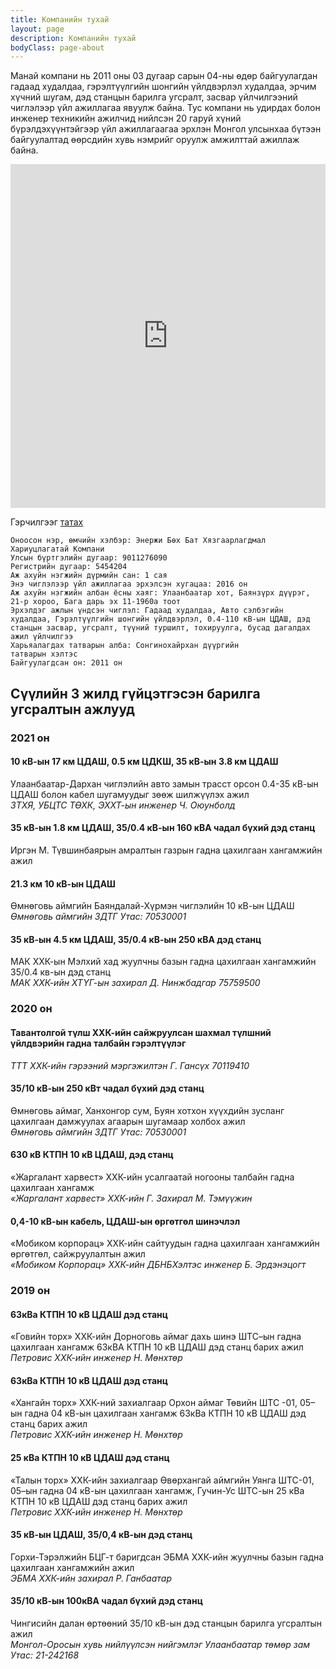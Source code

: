 ```yaml
---
title: Компанийн тухай
layout: page
description: Компанийн тухай
bodyClass: page-about
---
```


Манай компани нь 2011 оны 03 дугаар сарын 04-ны өдөр байгуулагдан гадаад худалдаа, гэрэлтүүлгийн шонгийн үйлдвэрлэл худалдаа, эрчим хүчний шугам, дэд станцын барилга угсралт, засвар үйлчилгээний чиглэлээр үйл ажиллагаа явуулж байна. Тус компани нь удирдах болон инженер техникийн ажилчид нийлсэн 20 гаруй хүний бүрэлдэхүүнтэйгээр үйл ажиллагаагаа эрхлэн Монгол улсынхаа бүтээн байгуулалтад өөрсдийн хувь нэмрийг оруулж амжилттай ажиллаж байна.

<embed src="https://bataak.github.io/ebb/assets/docs/1.pdf" width="100%" height="550vh"/>

Гэрчилгээг [татах](assets/docs/1.pdf)

```
Оноосон нэр, өмчийн хэлбэр: Энержи Бөх Бат Хязгаарлагдмал
Хариуцлагатай Компани
Улсын бүртгэлийн дугаар: 9011276090
Регистрийн дугаар: 5454204
Аж ахуйн нэгжийн дүрмийн сан: 1 сая
Энэ чиглэлээр үйл ажиллагаа эрхэлсэн хугацаа: 2016 он
Аж ахуйн нэгжийн албан ёсны хаяг: Улаанбаатар хот, Баянзүрх дүүрэг,
21-р хороо, Бага дарь эх 11-1960а тоот
Эрхэлдэг ажлын үндсэн чиглэл: Гадаад худалдаа, Авто сэлбэгийн
худалдаа, Гэрэлтүүлгийн шонгийн үйлдвэрлэл, 0.4-110 кВ-ын ЦДАШ, дэд
станцын засвар, угсралт, түүний туршилт, тохируулга, бусад дагалдах
ажил үйлчилгээ
Харьяалагдах татварын алба: Сонгинохайрхан дүүргийн
татварын хэлтэс
Байгуулагдсан он: 2011 он
```

## Сүүлийн 3 жилд гүйцэтгэсэн барилга угсралтын ажлууд

### 2021 он

#### 10 кВ-ын 17 км ЦДАШ, 0.5 км ЦДКШ, 35 кВ-ын 3.8 км ЦДАШ

Улаанбаатар-Дархан чиглэлийн авто замын трасст орсон 0.4-35 кВ-ын ЦДАШ болон кабел шугамуудыг зөөж шилжүүлэх ажил\
_ЗТХЯ, УБЦТС ТӨХК, ЭХХТ-ын инженер Ч. Оюунболд_

#### 35 кВ-ын 1.8 км ЦДАШ, 35/0.4 кВ-ын 160 кВА чадал бүхий дэд станц

Иргэн М. Түвшинбаярын амралтын газрын гадна цахилгаан хангамжийн ажил

#### 21.3 км 10 кВ-ын ЦДАШ

Өмнөговь аймгийн Баяндалай-Хүрмэн чиглэлийн 10 кВ-ын ЦДАШ\
_Өмнөговь аймгийн ЗДТГ Утас: 70530001_

#### 35 кВ-ын 4.5 км ЦДАШ, 35/0.4 кВ-ын 250 кВА дэд станц

МАК ХХК-ын Мэлхий хад жуулчны базын гадна цахилгаан хангамжийн 35/0.4 кв-ын дэд станц\
_МАК ХХК-ийн ХТҮГ-ын захирал Д. Нинжбадгар 75759500_

### 2020 он

#### Тавантолгой түлш ХХК-ийн сайжруулсан шахмал түлшний үйлдвэрийн гадна талбайн гэрэлтүүлэг

_ТТТ ХХК-ийн гэрээний мэргэжилтэн Г. Гансүх 70119410_

#### 35/10 кВ-ын 250 кВт чадал бүхий дэд станц

Өмнөговь аймаг, Ханхонгор сум, Буян хотхон хүүхдийн зусланг цахилгаан дамжуулах агаарын шугамаар холбох ажил\
_Өмнөговь аймгийн ЗДТГ Утас: 70530001_

#### 630 кВ КТПН 10 кВ ЦДАШ, дэд станц

«Жаргалант харвест» ХХК-ийн усалгаатай ногооны талбайн гадна цахилгаан хангамж\
_«Жаргалант харвест» ХХК-ийн Г. Захирал М. Тэмүүжин_

#### 0,4-10 кВ-ын кабель, ЦДАШ-ын өргөтгөл шинэчлэл

«Мобиком корпорац» ХХК-ийн сайтуудын гадна цахилгаан хангамжийн өргөтгөл, сайжруулалтын ажил\
_«Мобиком Корпорац» ХХК-ийн ДБНБХэлтэс инженер Б. Эрдэнэцогт_

### 2019 он

#### 63кВа КТПН 10 кВ ЦДАШ дэд станц

«Говийн торх» ХХК-ийн Дорноговь аймаг дахь шинэ ШТС–ын гадна цахилгаан хангамж 63кВА КТПН 10 кВ ЦДАШ дэд станц барих ажил\
_Петровис ХХК-ийн инженер Н. Мөнхтөр_

#### 63кВа КТПН 10 кВ ЦДАШ дэд станц

«Хангайн торх» ХХК-ний захиалгаар Орхон аймаг Төвийн ШТС -01, 05–ын гадна 04 кВ-ын цахилгаан хангамж 63кВа КТПН 10 кВ ЦДАШ дэд станц барих ажил\
_Петровис ХХК-ийн инженер Н. Мөнхтөр_

#### 25 кВа КТПН 10 кВ ЦДАШ дэд станц

«Талын торх» ХХК-ийн захиалгаар Өвөрхангай аймгийн Уянга ШТС-01, 05–ын гадна 04 кВ-ын цахилгаан хангамж, Гучин-Ус ШТС-ын 25 кВа КТПН 10 кВ ЦДАШ дэд станц барих ажил\
_Петровис ХХК-ийн инженер Н. Мөнхтөр_

#### 35 кВ-ын ЦДАШ, 35/0,4 кВ-ын дэд станц

Горхи-Тэрэлжийн БЦГ-т баригдсан ЭБМА ХХК-ийн жуулчны базын гадна цахилгаан хангамжийн ажил\
_ЭБМА ХХК-ийн захирал Р. Ганбаатар_

#### 35/10 кВ-ын 100кВА чадал бүхий дэд станц

Чингисийн далан өртөөний 35/10 кВ-ын дэд станцын барилга угсралтын ажил\
_Монгол-Оросын хувь нийлүүлсэн нийгэмлэг Улаанбаатар төмөр зам Утас: 21-242168_
